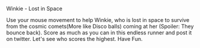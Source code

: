 Winkie - Lost in Space

Use your mouse movement to help Winkie, who is lost in space to survive from the cosmic comets(More like Disco balls) coming at her (Spoiler: They bounce back). Score as much as you can in this endless runner and post it on twitter. Let's see who scores the highest. Have Fun.